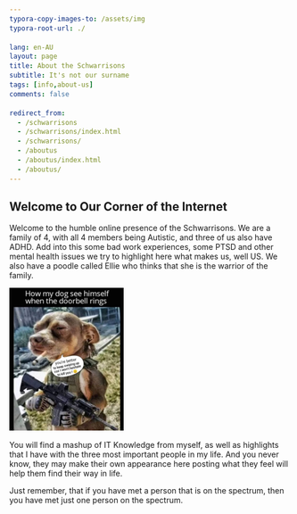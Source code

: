 ```yaml
---
typora-copy-images-to: /assets/img
typora-root-url: ./

lang: en-AU
layout: page
title: About the Schwarrisons
subtitle: It's not our surname
tags: [info,about-us]
comments: false

redirect_from:
  - /schwarrisons
  - /schwarrisons/index.html
  - /schwarrisons/
  - /aboutus
  - /aboutus/index.html
  - /aboutus/
---
```


## Welcome to Our Corner of the Internet

Welcome to the humble online presence of the Schwarrisons. We are a family of 4, with all 4 members being Autistic, and three of us also have ADHD. Add into this some bad work experiences, some PTSD and other mental health issues we try to highlight here what makes us, well US. We also have a poodle called Ellie who thinks that she is the warrior of the family.

<img src="/assets/img/twitter_EyN4-NtWQAUQ4xs.jpg" alt="small dog in fatigues with a mini AR15. Captioned: How my dog see himself when the doorbell rings" style="zoom:25%;" />

You will find a mashup of IT Knowledge from myself, as well as highlights that I have with the three most important people in my life. And you never know, they may make their own appearance here posting what they feel will help them find their way in life.

Just remember, that if you have met a person that is on the spectrum, then you have met just one person on the spectrum.